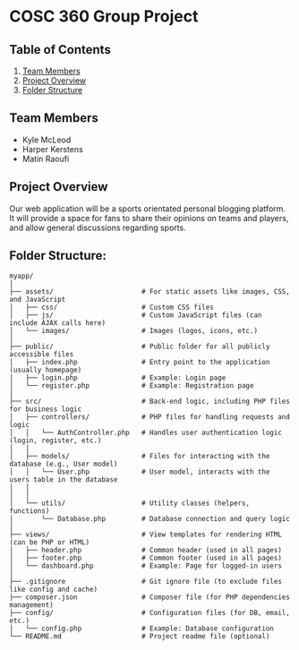 # COSC 360 Group Project

## Table of Contents
1. [Team Members](#team-members)
2. [Project Overview](#project-overview)
3. [Folder Structure](#folder-structure)
      
## Team Members
- Kyle McLeod
- Harper Kerstens
- Matin Raoufi
  
## Project Overview
Our web application will be a sports orientated personal blogging platform. It will provide a space for fans to share their opinions on teams and players, and allow general discussions regarding sports.

## Folder Structure:
```
myapp/
│
├── assets/                      # For static assets like images, CSS, and JavaScript
│   ├── css/                     # Custom CSS files
│   ├── js/                      # Custom JavaScript files (can include AJAX calls here)
│   └── images/                  # Images (logos, icons, etc.)
│
├── public/                      # Public folder for all publicly accessible files
│   ├── index.php                # Entry point to the application (usually homepage)
│   ├── login.php                # Example: Login page
│   └── register.php             # Example: Registration page
│
├── src/                         # Back-end logic, including PHP files for business logic
│   ├── controllers/             # PHP files for handling requests and logic
│   │   └── AuthController.php   # Handles user authentication logic (login, register, etc.)
│   │
│   ├── models/                  # Files for interacting with the database (e.g., User model)
│   │   └── User.php             # User model, interacts with the users table in the database
│   │
│   │
│   └── utils/                   # Utility classes (helpers, functions)
│       └── Database.php         # Database connection and query logic
│
├── views/                       # View templates for rendering HTML (can be PHP or HTML)
│   ├── header.php               # Common header (used in all pages)
│   ├── footer.php               # Common footer (used in all pages)
│   └── dashboard.php            # Example: Page for logged-in users
│
├── .gitignore                   # Git ignore file (to exclude files like config and cache)
├── composer.json                # Composer file (for PHP dependencies management)
├── config/                      # Configuration files (for DB, email, etc.)
│   └── config.php               # Example: Database configuration
└── README.md                    # Project readme file (optional)
```

